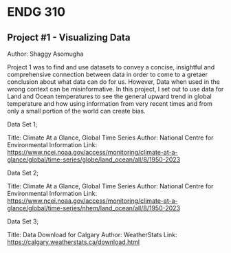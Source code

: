 # ENDG 310
## Project #1 - Visualizing Data
Author: Shaggy Asomugha

Project 1 was to find and use datasets to convey a concise, insightful and comprehensive connection between data in order to come to a gretaer conclusion about what data can do for us. However, Data when used in the wrong context can be misinformative. In this project, I set out to use data for Land and Ocean temperatures to see the general upward trend in global temperature and how using information from very recent times and from only a small portion of the world can create bias.

Data Set 1;

Title: Climate At a Glance, Global Time Series
Author: National Centre for Environmental Information
Link: https://www.ncei.noaa.gov/access/monitoring/climate-at-a-glance/global/time-series/globe/land_ocean/all/8/1950-2023


Data Set 2;

Title: Climate At a Glance, Global Time Series
Author: National Centre for Environmental Information
Link: https://www.ncei.noaa.gov/access/monitoring/climate-at-a-glance/global/time-series/nhem/land_ocean/all/8/1950-2023

Data Set 3;

Title: Data Download for Calgary
Author: WeatherStats
Link: https://calgary.weatherstats.ca/download.html

<ENDG310-Project-1-F2023 src="Data.jpg"></ENDG310-Project-1-F2023>


